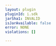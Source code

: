 ```yaml
---
layout: plugin
pluginId: i.sdk
jarSha1: INVALID
isJarAvailable: false
error: NONE
violations: []

---
```


